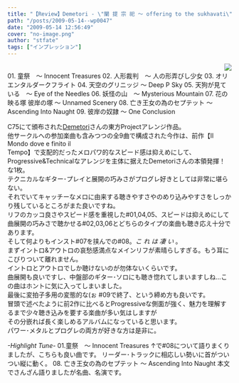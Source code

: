```yaml
---
title: "【Review】Demetori - \"闡 提 宗 祀 ～ offering to the sukhavati\""
path: "/posts/2009-05-14--wp0047"
date: "2009-05-14 12:56:49"
cover: "no-image.png"
author: "stfate"
tags: ["インプレッション"]
---
```


<style type="text/css">
<!--
p {white-space: pre-wrap};
-->
</style>

<div style="float:right"><a href="http://www.kawachi.zaq.ne.jp/demetori/" target="_blank"><img src="http://www.kawachi.zaq.ne.jp/demetori/images/sukhavati_banner_s.jpg" class="image" /></a></div>
<br>
<div class="tracklist"><span class="red">01. 童祭　～ Innocent Treasures</span>
02. 人形裁判　～ 人の形弄びし少女
03. オリエンタルダークフライト
04. 天空のグリニッジ ～ Deep P Sky
05. 天狗が見ている　～ Eye of the Needles
06. 妖怪の山　～ Mysterious Mountain
07. 花の映る塚 彼岸の塚 ～ Unnamed Scenery
<span class="red">08. 亡き王女の為のセプテット ～ Ascending Into Naught</span>
09. 彼岸の奴隷 ～ One Conclusion</div><div class="entry_clear"></div>

<!--more-->
C75にて頒布された<a href="http://www.kawachi.zaq.ne.jp/demetori/" target="_blank">Demetori</a>さんの東方Projectアレンジ作品。
他サークルへの参加楽曲も含みつつの全9曲で構成された今作は、前作【Il Mondo dove e finito il Tempo】で支配的だったメロパワ的なスピード感は抑えめにして、
Progressive&Technicalなアレンジを主体に据えたDemetoriさんの本領発揮！な1枚。
テクニカルなギター･プレイと展開の巧みさがプログレ好きとしては非常に堪らない。
それでいてキャッチーなメロに由来する聴きやすさやのめり込みやすさをしっかり残しているところがまた良いですね。
リフのカッコ良さやスピード感を重視した#01,04,05、スピードは抑えめにして曲展開の巧みさで聴かせる#02,03,06とどちらのタイプの楽曲も聴き応え十分であります。
そして何よりもインスト#07を挟んでの#08。<em>こ れ は 凄 い </em>。
まずイントロ&アウトロの哀愁感満点なメインリフが素晴らしすぎる。もう耳にこびりついて離れません。
イントロとアウトロでしか聴けないのが勿体ないくらいです。
曲展開も良いですし、中盤部のギター･ソロにも聴き惚れてしまいますしね…この曲はホントに気に入ってしまいました。
最後に変拍子多用の変態的な(ぉ #09で終了、という締め方も良いです。
冒頭で述べたように前2作に比べるとProgressiveな側面が強く、魅力を理解するまで少々聴き込みを要する楽曲が多い気はしますが
その分嵌れば長く楽しめるアルバムになっていると思います。
パワー･メタルとプログレの両方が好きな方は是非に。
<div class="highlight"><em>-Highlight Tune-</em>
<span class="red">01.童祭　～ Innocent Treasures</span>
↑で#08について語りまくりましたが、こちらも良い曲です。
リーダー･トラックに相応しい勢いに首がついつい縦に動く。
<span class="red">08. 亡き王女の為のセプテット ～ Ascending Into Naught</span>
本文でさんざん語りましたが名曲、名演です。</div>
